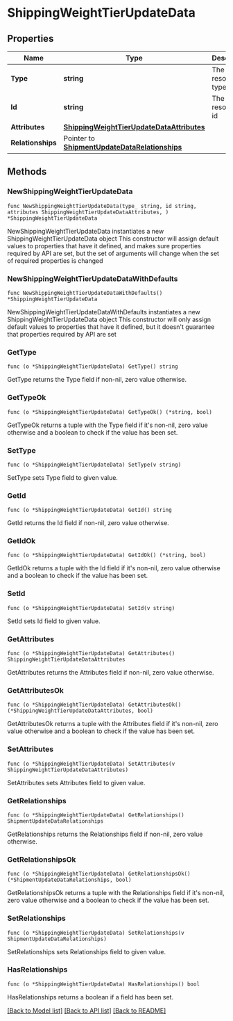 # ShippingWeightTierUpdateData

## Properties

Name | Type | Description | Notes
------------ | ------------- | ------------- | -------------
**Type** | **string** | The resource&#39;s type | 
**Id** | **string** | The resource&#39;s id | 
**Attributes** | [**ShippingWeightTierUpdateDataAttributes**](ShippingWeightTierUpdateDataAttributes.md) |  | 
**Relationships** | Pointer to [**ShipmentUpdateDataRelationships**](ShipmentUpdateDataRelationships.md) |  | [optional] 

## Methods

### NewShippingWeightTierUpdateData

`func NewShippingWeightTierUpdateData(type_ string, id string, attributes ShippingWeightTierUpdateDataAttributes, ) *ShippingWeightTierUpdateData`

NewShippingWeightTierUpdateData instantiates a new ShippingWeightTierUpdateData object
This constructor will assign default values to properties that have it defined,
and makes sure properties required by API are set, but the set of arguments
will change when the set of required properties is changed

### NewShippingWeightTierUpdateDataWithDefaults

`func NewShippingWeightTierUpdateDataWithDefaults() *ShippingWeightTierUpdateData`

NewShippingWeightTierUpdateDataWithDefaults instantiates a new ShippingWeightTierUpdateData object
This constructor will only assign default values to properties that have it defined,
but it doesn't guarantee that properties required by API are set

### GetType

`func (o *ShippingWeightTierUpdateData) GetType() string`

GetType returns the Type field if non-nil, zero value otherwise.

### GetTypeOk

`func (o *ShippingWeightTierUpdateData) GetTypeOk() (*string, bool)`

GetTypeOk returns a tuple with the Type field if it's non-nil, zero value otherwise
and a boolean to check if the value has been set.

### SetType

`func (o *ShippingWeightTierUpdateData) SetType(v string)`

SetType sets Type field to given value.


### GetId

`func (o *ShippingWeightTierUpdateData) GetId() string`

GetId returns the Id field if non-nil, zero value otherwise.

### GetIdOk

`func (o *ShippingWeightTierUpdateData) GetIdOk() (*string, bool)`

GetIdOk returns a tuple with the Id field if it's non-nil, zero value otherwise
and a boolean to check if the value has been set.

### SetId

`func (o *ShippingWeightTierUpdateData) SetId(v string)`

SetId sets Id field to given value.


### GetAttributes

`func (o *ShippingWeightTierUpdateData) GetAttributes() ShippingWeightTierUpdateDataAttributes`

GetAttributes returns the Attributes field if non-nil, zero value otherwise.

### GetAttributesOk

`func (o *ShippingWeightTierUpdateData) GetAttributesOk() (*ShippingWeightTierUpdateDataAttributes, bool)`

GetAttributesOk returns a tuple with the Attributes field if it's non-nil, zero value otherwise
and a boolean to check if the value has been set.

### SetAttributes

`func (o *ShippingWeightTierUpdateData) SetAttributes(v ShippingWeightTierUpdateDataAttributes)`

SetAttributes sets Attributes field to given value.


### GetRelationships

`func (o *ShippingWeightTierUpdateData) GetRelationships() ShipmentUpdateDataRelationships`

GetRelationships returns the Relationships field if non-nil, zero value otherwise.

### GetRelationshipsOk

`func (o *ShippingWeightTierUpdateData) GetRelationshipsOk() (*ShipmentUpdateDataRelationships, bool)`

GetRelationshipsOk returns a tuple with the Relationships field if it's non-nil, zero value otherwise
and a boolean to check if the value has been set.

### SetRelationships

`func (o *ShippingWeightTierUpdateData) SetRelationships(v ShipmentUpdateDataRelationships)`

SetRelationships sets Relationships field to given value.

### HasRelationships

`func (o *ShippingWeightTierUpdateData) HasRelationships() bool`

HasRelationships returns a boolean if a field has been set.


[[Back to Model list]](../README.md#documentation-for-models) [[Back to API list]](../README.md#documentation-for-api-endpoints) [[Back to README]](../README.md)



